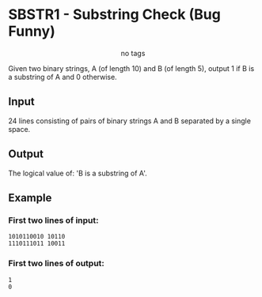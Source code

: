 # SBSTR1 - Substring Check (Bug Funny)
<p align="center"> no tags </p>

Given two binary strings, A (of length 10) and B (of length 5), output 1 if B is a substring of A and 0 otherwise.

## Input

24 lines consisting of pairs of binary strings A and B separated by a single space.

## Output

The logical value of: 'B is a substring of A'.

## Example

### First two lines of input:

```shell
1010110010 10110
1110111011 10011
``` 

### First two lines of output:

```shell
1
0
```
